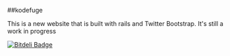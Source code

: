 ##kodefuge


   This is a new website that is built with rails and Twitter Bootstrap. It's still a work in progress

[![Bitdeli Badge](https://d2weczhvl823v0.cloudfront.net/Adam0964/codefuge/trend.png)](https://bitdeli.com/free "Bitdeli Badge")


